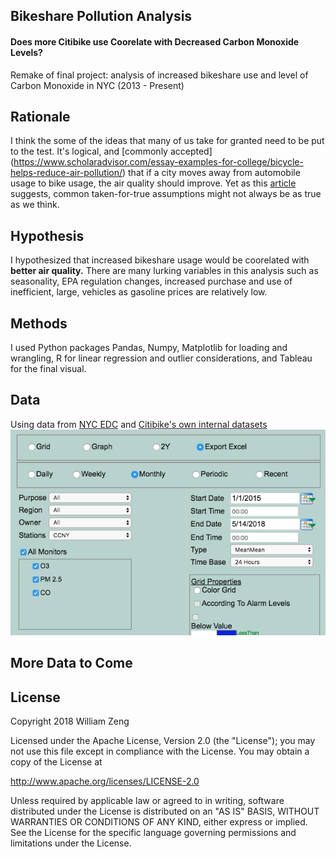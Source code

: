 ## Bikeshare Pollution Analysis
#### Does more Citibike use Coorelate with Decreased Carbon Monoxide Levels?

Remake of final project: analysis of increased bikeshare use and level of Carbon Monoxide in NYC (2013 - Present)

## Rationale
I think the some of the ideas that many of us take for granted need to be put to the test. It's logical, and [commonly accepted] (https://www.scholaradvisor.com/essay-examples-for-college/bicycle-helps-reduce-air-pollution/) that if a city moves away from automobile usage to bike usage, the air quality should improve. Yet as this [article](https://usa.streetsblog.org/2017/06/21/the-science-is-clear-more-highways-equals-more-traffic-why-are-dots-still-ignoring-it/) suggests, common taken-for-true assumptions might not always be as true as we think.

## Hypothesis
I hypothesized that increased bikeshare usage would be coorelated with **better air quality.** There are many lurking variables in this analysis such as seasonality, EPA regulation changes, increased purchase and use of inefficient, large, vehicles as gasoline prices are relatively low.

## Methods 
I used Python packages Pandas, Numpy, Matplotlib for loading and wrangling, R for linear regression and outlier considerations, and Tableau for the final visual. 

## Data
Using data from [NYC EDC](http://www.nyaqinow.net/) and [Citibike's own internal datasets](https://www.citibikenyc.com/system-data)
![Air Quality](https://github.com/wzmemo/3120_Final_Project/blob/master/images/aqpic.png)

## More Data to Come
  
## License
Copyright 2018 William Zeng

Licensed under the Apache License, Version 2.0 (the "License"); you may not use this file except in compliance with the License. You may obtain a copy of the License at

http://www.apache.org/licenses/LICENSE-2.0

Unless required by applicable law or agreed to in writing, software distributed under the License is distributed on an "AS IS" BASIS, WITHOUT WARRANTIES OR CONDITIONS OF ANY KIND, either express or implied. See the License for the specific language governing permissions and limitations under the License.
  
